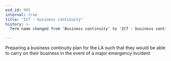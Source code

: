 ```yaml
---
esd_id: 985
internal: true
title: "ICT - business continuity"
history: >-
  Term name changed from 'Business continuity' to 'ICT - business continuity' in version 3.00.

---
```


Preparing a business continuity plan for the LA such that they would be able to carry on their business in the event of a major emergency incident

